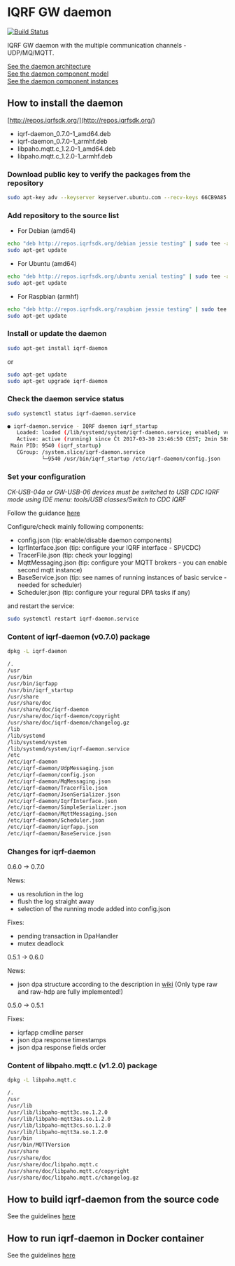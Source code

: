 # IQRF GW daemon

[![Build Status](https://travis-ci.org/iqrfsdk/iqrf-daemon.svg?branch=master)](https://travis-ci.org/iqrfsdk/iqrf-daemon)

IQRF GW daemon with the multiple communication channels - UDP/MQ/MQTT.

<a href="https://github.com/iqrfsdk/iqrf-daemon/blob/master/doc/iqrf-linux-gw.png" target="_blank">See the daemon architecture</a><br/>
<a href="https://github.com/iqrfsdk/iqrf-daemon/blob/master/doc/iqrf-daemon-component-model.png" target="_blank">See the daemon component model</a><br/>
<a href="https://github.com/iqrfsdk/iqrf-daemon/blob/master/doc/iqrf-daemon-component-instances.png" target="_blank">See the daemon component instances</a><br/>

## How to install the daemon

[http://repos.iqrfsdk.org/](http://repos.iqrfsdk.org/)

-   iqrf-daemon_0.7.0-1_amd64.deb
-   iqrf-daemon_0.7.0-1_armhf.deb
-   libpaho.mqtt.c_1.2.0-1_amd64.deb
-   libpaho.mqtt.c_1.2.0-1_armhf.deb

### Download public key to verify the packages from the repository

```Bash
sudo apt-key adv --keyserver keyserver.ubuntu.com --recv-keys 66CB9A85
```

### Add repository to the source list

-	For Debian (amd64)

```Bash
echo "deb http://repos.iqrfsdk.org/debian jessie testing" | sudo tee -a /etc/apt/sources.list
sudo apt-get update
```

-	For Ubuntu (amd64)

```Bash
echo "deb http://repos.iqrfsdk.org/ubuntu xenial testing" | sudo tee -a /etc/apt/sources.list
sudo apt-get update
```

-	For Raspbian (armhf)

```Bash
echo "deb http://repos.iqrfsdk.org/raspbian jessie testing" | sudo tee -a /etc/apt/sources.list
sudo apt-get update
```

### Install or update the daemon

```Bash
sudo apt-get install iqrf-daemon
```
or
```Bash
sudo apt-get update
sudo apt-get upgrade iqrf-daemon
```

### Check the daemon service status

```Bash
sudo systemctl status iqrf-daemon.service

● iqrf-daemon.service - IQRF daemon iqrf_startup
   Loaded: loaded (/lib/systemd/system/iqrf-daemon.service; enabled; vendor preset: enabled)
   Active: active (running) since Čt 2017-03-30 23:46:50 CEST; 2min 58s ago
 Main PID: 9540 (iqrf_startup)
   CGroup: /system.slice/iqrf-daemon.service
           └─9540 /usr/bin/iqrf_startup /etc/iqrf-daemon/config.json
```

### Set your configuration 

*CK-USB-04a or GW-USB-06 devices must be switched to USB CDC IQRF mode using IDE*
*menu: tools/USB classes/Switch to CDC IQRF*

Follow the guidance [here](https://github.com/iqrfsdk/iqrf-daemon/wiki/Configuration)

Configure/check mainly following components: 

- config.json 			(tip: enable/disable daemon components)
- IqrfInterface.json    (tip: configure your IQRF interface - SPI/CDC)
- TracerFile.json 		(tip: check your logging)
- MqttMessaging.json    (tip: configure your MQTT brokers - you can enable second mqtt instance)
- BaseService.json      (tip: see names of running instances of basic service - needed for scheduler)
- Scheduler.json        (tip: configure your regural DPA tasks if any)

and restart the service:

```Bash
sudo systemctl restart iqrf-daemon.service
```

### Content of iqrf-daemon (v0.7.0) package

```Bash
dpkg -L iqrf-daemon

/.
/usr
/usr/bin
/usr/bin/iqrfapp
/usr/bin/iqrf_startup
/usr/share
/usr/share/doc
/usr/share/doc/iqrf-daemon
/usr/share/doc/iqrf-daemon/copyright
/usr/share/doc/iqrf-daemon/changelog.gz
/lib
/lib/systemd
/lib/systemd/system
/lib/systemd/system/iqrf-daemon.service
/etc
/etc/iqrf-daemon
/etc/iqrf-daemon/UdpMessaging.json
/etc/iqrf-daemon/config.json
/etc/iqrf-daemon/MqMessaging.json
/etc/iqrf-daemon/TracerFile.json
/etc/iqrf-daemon/JsonSerializer.json
/etc/iqrf-daemon/IqrfInterface.json
/etc/iqrf-daemon/SimpleSerializer.json
/etc/iqrf-daemon/MqttMessaging.json
/etc/iqrf-daemon/Scheduler.json
/etc/iqrf-daemon/iqrfapp.json
/etc/iqrf-daemon/BaseService.json
```

### Changes for iqrf-daemon

0.6.0 -> 0.7.0

News:
- us resolution in the log
- flush the log straight away
- selection of the running mode added into config.json

Fixes:
- pending transaction in DpaHandler
- mutex deadlock

0.5.1 -> 0.6.0

News:
- json dpa structure according to the description in [wiki](https://github.com/iqrfsdk/iqrf-daemon/wiki/JsonStructureDpa-v1)
(Only type raw and raw-hdp are fully implemented!)

0.5.0 -> 0.5.1

Fixes:
- iqrfapp cmdline parser
- json dpa response timestamps 
- json dpa response fields order

### Content of libpaho.mqtt.c (v1.2.0) package

```Bash
dpkg -L libpaho.mqtt.c

/.
/usr
/usr/lib
/usr/lib/libpaho-mqtt3c.so.1.2.0
/usr/lib/libpaho-mqtt3as.so.1.2.0
/usr/lib/libpaho-mqtt3cs.so.1.2.0
/usr/lib/libpaho-mqtt3a.so.1.2.0
/usr/bin
/usr/bin/MQTTVersion
/usr/share
/usr/share/doc
/usr/share/doc/libpaho.mqtt.c
/usr/share/doc/libpaho.mqtt.c/copyright
/usr/share/doc/libpaho.mqtt.c/changelog.gz
```

## How to build iqrf-daemon from the source code

See the guidelines [here](BUILD.md)

## How to run iqrf-daemon in Docker container

See the guidelines [here](DOCKER.md)
